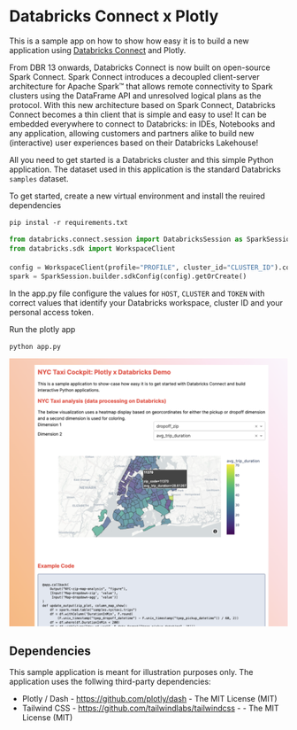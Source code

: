 # Databricks Connect x Plotly

This is a sample app on how to show how easy it is to build a new application
using [Databricks Connect](https://docs.databricks.com/dev-tools/databricks-connect.html) 
and Plotly. 

From DBR 13 onwards, Databricks Connect is now built on open-source Spark Connect. 
Spark Connect introduces a decoupled client-server architecture for Apache Spark™ 
that allows remote connectivity to Spark clusters using the DataFrame API and 
unresolved logical plans as the protocol. With this new architecture based on 
Spark Connect, Databricks Connect becomes a thin client that is simple and easy 
to use! It can be embedded everywhere to connect to Databricks: in IDEs, Notebooks 
and any application, allowing customers and partners alike to build new (interactive) 
user experiences based on their Databricks Lakehouse!

All you need to get started is a Databricks cluster and this simple Python 
application. The dataset used in this application is the standard Databricks `samples` 
dataset.

To get started, create a new virtual environment and install the reuired
dependencies

```commandline
pip instal -r requirements.txt
```

```python
from databricks.connect.session import DatabricksSession as SparkSession
from databricks.sdk import WorkspaceClient

config = WorkspaceClient(profile="PROFILE", cluster_id="CLUSTER_ID").config
spark = SparkSession.builder.sdkConfig(config).getOrCreate()
```


In the app.py file configure the values for `HOST`, `CLUSTER` and `TOKEN` with
correct values that identify your Databricks workspace, cluster ID and your personal
access token.

Run the plotly app

```shell
python app.py
```

![Screenshot](img/SCR-20230405-et1.png)


## Dependencies

This sample application is meant for illustration purposes only. The
application uses the follwing third-party dependencies:

  * Plotly / Dash - https://github.com/plotly/dash - The MIT License (MIT)
  * Tailwind CSS - https://github.com/tailwindlabs/tailwindcss - - The MIT License (MIT)